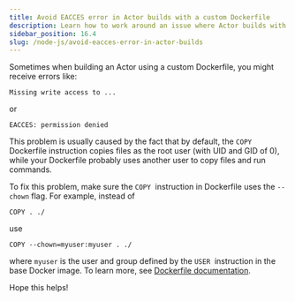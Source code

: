 ```yaml
---
title: Avoid EACCES error in Actor builds with a custom Dockerfile
description: Learn how to work around an issue where Actor builds with a custom Dockerfile fail to copy files due to write access errors.
sidebar_position: 16.4
slug: /node-js/avoid-eacces-error-in-actor-builds
---
```


Sometimes when building an Actor using a custom Dockerfile, you might receive errors like:

```shell
Missing write access to ...
```

or

```shell
EACCES: permission denied
```

This problem is usually caused by the fact that by default, the `COPY` Dockerfile instruction copies files as the root user (with UID and GID of 0), while your Dockerfile probably uses another user to copy files and run commands.

To fix this problem, make sure the `COPY`  instruction in Dockerfile uses the `--chown` flag. For example, instead of

```shell
COPY . ./
```

use

```shell
COPY --chown=myuser:myuser . ./
```

where `myuser` is the user and group defined by the `USER`  instruction in the base Docker image. To learn more, see [Dockerfile documentation](https://docs.docker.com/reference/dockerfile/#copy).

Hope this helps!
